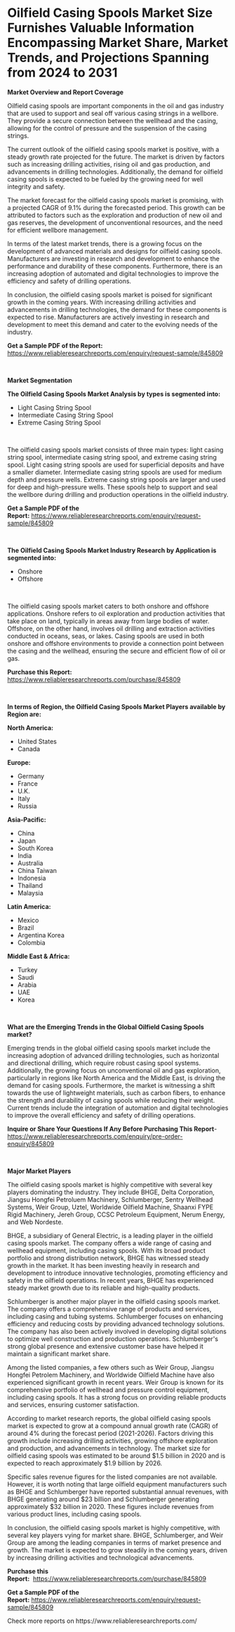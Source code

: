 <p><h1>Oilfield Casing Spools Market Size Furnishes Valuable Information Encompassing Market Share, Market Trends, and Projections Spanning from 2024 to 2031</h1></p><p><strong>Market Overview and Report Coverage</strong></p>
<p><p>Oilfield casing spools are important components in the oil and gas industry that are used to support and seal off various casing strings in a wellbore. They provide a secure connection between the wellhead and the casing, allowing for the control of pressure and the suspension of the casing strings.</p><p>The current outlook of the oilfield casing spools market is positive, with a steady growth rate projected for the future. The market is driven by factors such as increasing drilling activities, rising oil and gas production, and advancements in drilling technologies. Additionally, the demand for oilfield casing spools is expected to be fueled by the growing need for well integrity and safety.</p><p>The market forecast for the oilfield casing spools market is promising, with a projected CAGR of 9.1% during the forecasted period. This growth can be attributed to factors such as the exploration and production of new oil and gas reserves, the development of unconventional resources, and the need for efficient wellbore management.</p><p>In terms of the latest market trends, there is a growing focus on the development of advanced materials and designs for oilfield casing spools. Manufacturers are investing in research and development to enhance the performance and durability of these components. Furthermore, there is an increasing adoption of automated and digital technologies to improve the efficiency and safety of drilling operations.</p><p>In conclusion, the oilfield casing spools market is poised for significant growth in the coming years. With increasing drilling activities and advancements in drilling technologies, the demand for these components is expected to rise. Manufacturers are actively investing in research and development to meet this demand and cater to the evolving needs of the industry.</p></p>
<p><strong>Get a Sample PDF of the Report:</strong> <a href="https://www.reliableresearchreports.com/enquiry/request-sample/845809">https://www.reliableresearchreports.com/enquiry/request-sample/845809</a></p>
<p>&nbsp;</p>
<p><strong>Market Segmentation</strong></p>
<p><strong>The Oilfield Casing Spools Market Analysis by types is segmented into:</strong></p>
<p><ul><li>Light Casing String Spool</li><li>Intermediate Casing String Spool</li><li>Extreme Casing String Spool</li></ul></p>
<p>&nbsp;</p>
<p><p>The oilfield casing spools market consists of three main types: light casing string spool, intermediate casing string spool, and extreme casing string spool. Light casing string spools are used for superficial deposits and have a smaller diameter. Intermediate casing string spools are used for medium depth and pressure wells. Extreme casing string spools are larger and used for deep and high-pressure wells. These spools help to support and seal the wellbore during drilling and production operations in the oilfield industry.</p></p>
<p><strong>Get a Sample PDF of the Report:</strong>&nbsp;<a href="https://www.reliableresearchreports.com/enquiry/request-sample/845809">https://www.reliableresearchreports.com/enquiry/request-sample/845809</a></p>
<p>&nbsp;</p>
<p><strong>The Oilfield Casing Spools Market Industry Research by Application is segmented into:</strong></p>
<p><ul><li>Onshore</li><li>Offshore</li></ul></p>
<p>&nbsp;</p>
<p><p>The oilfield casing spools market caters to both onshore and offshore applications. Onshore refers to oil exploration and production activities that take place on land, typically in areas away from large bodies of water. Offshore, on the other hand, involves oil drilling and extraction activities conducted in oceans, seas, or lakes. Casing spools are used in both onshore and offshore environments to provide a connection point between the casing and the wellhead, ensuring the secure and efficient flow of oil or gas.</p></p>
<p><strong>Purchase this Report:</strong>&nbsp; <a href="https://www.reliableresearchreports.com/purchase/845809">https://www.reliableresearchreports.com/purchase/845809</a></p>
<p>&nbsp;</p>
<p><strong>In terms of Region, the Oilfield Casing Spools Market Players available by Region are:</strong></p>
<p>
    <p> <strong> North America: </strong>
        <ul>
            <li>United States</li>
            <li>Canada</li>
        </ul>
        </p> 
    <p> <strong> Europe: </strong>
        <ul>
            <li>Germany</li>
            <li>France</li>
            <li>U.K.</li>
            <li>Italy</li>
            <li>Russia</li>
        </ul>
        </p> 
    <p> <strong> Asia-Pacific: </strong>
        <ul>
            <li>China</li>
            <li>Japan</li>
            <li>South Korea</li>
            <li>India</li>
            <li>Australia</li>
            <li>China Taiwan</li>
            <li>Indonesia</li>
            <li>Thailand</li>
            <li>Malaysia</li>
        </ul>
        </p> 
    <p> <strong> Latin America: </strong>
        <ul>
            <li>Mexico</li>
            <li>Brazil</li>
            <li>Argentina Korea</li>
            <li>Colombia</li>
        </ul>
        </p> 
    <p> <strong> Middle East & Africa: </strong>
        <ul>
            <li>Turkey</li>
            <li>Saudi</li>
            <li>Arabia</li>
            <li>UAE</li>
            <li>Korea</li>
        </ul>
    </p>
    </p>
<p>&nbsp;</p>
<p><strong>What are the Emerging Trends in the Global Oilfield Casing Spools market?</strong></p>
<p><p>Emerging trends in the global oilfield casing spools market include the increasing adoption of advanced drilling technologies, such as horizontal and directional drilling, which require robust casing spool systems. Additionally, the growing focus on unconventional oil and gas exploration, particularly in regions like North America and the Middle East, is driving the demand for casing spools. Furthermore, the market is witnessing a shift towards the use of lightweight materials, such as carbon fibers, to enhance the strength and durability of casing spools while reducing their weight. Current trends include the integration of automation and digital technologies to improve the overall efficiency and safety of drilling operations.</p></p>
<p><strong>Inquire or Share Your Questions If Any Before Purchasing This Report</strong>- <a href="https://www.reliableresearchreports.com/enquiry/pre-order-enquiry/845809">https://www.reliableresearchreports.com/enquiry/pre-order-enquiry/845809</a></p>
<p>&nbsp;</p>
<p><strong>Major Market Players</strong></p>
<p><p>The oilfield casing spools market is highly competitive with several key players dominating the industry. They include BHGE, Delta Corporation, Jiangsu Hongfei Petroluem Machinery, Schlumberger, Sentry Wellhead Systems, Weir Group, Uztel, Worldwide Oilfield Machine, Shaanxi FYPE Rigid Machinery, Jereh Group, CCSC Petroleum Equipment, Nerum Energy, and Web Nordeste.</p><p>BHGE, a subsidiary of General Electric, is a leading player in the oilfield casing spools market. The company offers a wide range of casing and wellhead equipment, including casing spools. With its broad product portfolio and strong distribution network, BHGE has witnessed steady growth in the market. It has been investing heavily in research and development to introduce innovative technologies, promoting efficiency and safety in the oilfield operations. In recent years, BHGE has experienced steady market growth due to its reliable and high-quality products.</p><p>Schlumberger is another major player in the oilfield casing spools market. The company offers a comprehensive range of products and services, including casing and tubing systems. Schlumberger focuses on enhancing efficiency and reducing costs by providing advanced technology solutions. The company has also been actively involved in developing digital solutions to optimize well construction and production operations. Schlumberger's strong global presence and extensive customer base have helped it maintain a significant market share.</p><p>Among the listed companies, a few others such as Weir Group, Jiangsu Hongfei Petrolem Machinery, and Worldwide Oilfield Machine have also experienced significant growth in recent years. Weir Group is known for its comprehensive portfolio of wellhead and pressure control equipment, including casing spools. It has a strong focus on providing reliable products and services, ensuring customer satisfaction.</p><p>According to market research reports, the global oilfield casing spools market is expected to grow at a compound annual growth rate (CAGR) of around 4% during the forecast period (2021-2026). Factors driving this growth include increasing drilling activities, growing offshore exploration and production, and advancements in technology. The market size for oilfield casing spools was estimated to be around $1.5 billion in 2020 and is expected to reach approximately $1.9 billion by 2026.</p><p>Specific sales revenue figures for the listed companies are not available. However, it is worth noting that large oilfield equipment manufacturers such as BHGE and Schlumberger have reported substantial annual revenues, with BHGE generating around $23 billion and Schlumberger generating approximately $32 billion in 2020. These figures include revenues from various product lines, including casing spools.</p><p>In conclusion, the oilfield casing spools market is highly competitive, with several key players vying for market share. BHGE, Schlumberger, and Weir Group are among the leading companies in terms of market presence and growth. The market is expected to grow steadily in the coming years, driven by increasing drilling activities and technological advancements.</p></p>
<p><strong>Purchase this Report:</strong>&nbsp;&nbsp;<a href="https://www.reliableresearchreports.com/purchase/845809">https://www.reliableresearchreports.com/purchase/845809</a></p>
<p></p>
<p><strong>Get a Sample PDF of the Report:</strong>&nbsp;<a href="https://www.reliableresearchreports.com/enquiry/request-sample/845809">https://www.reliableresearchreports.com/enquiry/request-sample/845809</a></p>
<p>Check more reports on https://www.reliableresearchreports.com/</p>